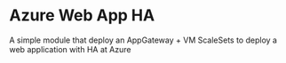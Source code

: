 # Azure Web App HA

A simple module that deploy an AppGateway + VM ScaleSets to deploy a web application with HA at Azure
